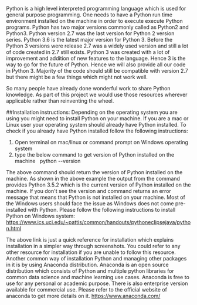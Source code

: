 Python is a high level interpreted programming language which is used for general purpose programming. One needs to have a Python run time environment installed on the machine in order to execute execute Python programs. 
Python has two major versions commonly called as Python2 and Python3. Python version 2.7 was the last version for Python 2 version series. Python 3.6 is the latest major version for Python 3. Before the Python 3 versions were release 2.7 was a widely used version and still a lot of code created in 2.7 still exists. Python 3 was created with a lot of improvement and addition of new features to the language. Hence 3 is the way to go for the future of Python. Hence we will also provide all our code in Python 3. Majority of the code should still be compatible with version 2.7 but there might be a few things which might not work well. 

So many people have already done wonderful work to share Python knowledge. As part of this project we would use those resources wherever applicable rather than reinventing the wheel. 

##Installation instructions:
Depending on the operating system you are using you might need to install Python on your machine. If you are a mac or Linux user your operating system should already have Python installed. 
To check if you already have Python installed follow the following instructions:
  1. Open terminal on mac/linux  or command prompt on Windows operating system
  2. type the below command to get version of Python installed on the machine
      python --version
      
The above command should return the version of Python installed on the machine. As shown in the above example the output from the command provides Python 3.5.2 which is the current version of Python installed on the machine.
If you don't see the version and command returns an error message that means that Python is not installed on your machine.
Most of the Windows users should face the issue as Windows does not come pre-installed with Python. Please follow the following instructions to install Python on Windows system:
https://www.ics.uci.edu/~pattis/common/handouts/pythoneclipsejava/python.html

The above link is just a quick reference for installation which explains installation in a simpler way through screenshots. You could refer to any other resource for installation if you are unable to follow this resource. 
Another common way of installation Python and managing other packages in it is by using Anaconda distribution. Anaconda is an open source distribution which consists of Python and multiple python libraries for common data science and machine learning use cases. Anaconda is free to use for any personal or academic purpose. There is also enterprise version available for commercial use. Please refer to the official website of anaconda to get more details on it. 
https://www.anaconda.com/
